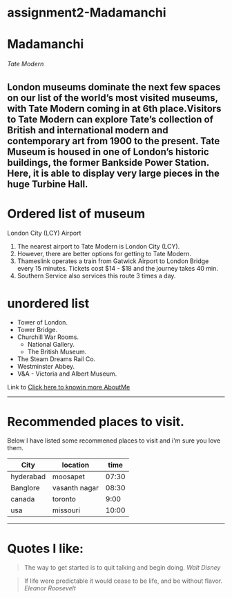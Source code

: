 # assignment2-Madamanchi

# Madamanchi
###### Tate Modern
**London museums** dominate the next few spaces on our list of the world’s most visited museums, with **Tate Modern** coming in at 6th place.Visitors to Tate Modern can explore Tate’s collection of British and international modern and contemporary art from 1900 to the present. Tate Museum is housed in one of London’s historic buildings, the former Bankside Power Station. Here, it is able to display very large pieces in the huge Turbine Hall.
---

# Ordered list of museum
London City (LCY) Airport
1. The nearest airport to Tate Modern is London City (LCY). 
2. However, there are better options for getting to Tate Modern. 
3. Thameslink operates a train from Gatwick Airport to London Bridge every 15 minutes. Tickets cost $14 - $18 and the journey takes 40 min. 
4. Southern Service also services this route 3 times a day.

# unordered list
* Tower of London.
* Tower Bridge.
* Churchill War Rooms.
  * National Gallery.
  * The British Museum.
* The Steam Dreams Rail Co.
* Westminster Abbey.
* V&A - Victoria and Albert Museum.

Link to [Click here to knowin more AboutMe](AboutMe.md)

---
# Recommended places to visit.

 Below I have listed some recommened places to visit and i'm sure you love them.

  | City | location| time |
  |------|---------|------|
  | hyderabad | moosapet | 07:30|
  | Banglore | vasanth nagar | 08:30|
  | canada | toronto | 9:00|
  | usa | missouri | 10:00|


---
# Quotes I like:
 > The way to get started is to quit talking and begin doing.
   *Walt Disney*
   
 > If life were predictable it would cease to be life, and be without flavor.
   *Eleanor Roosevelt*